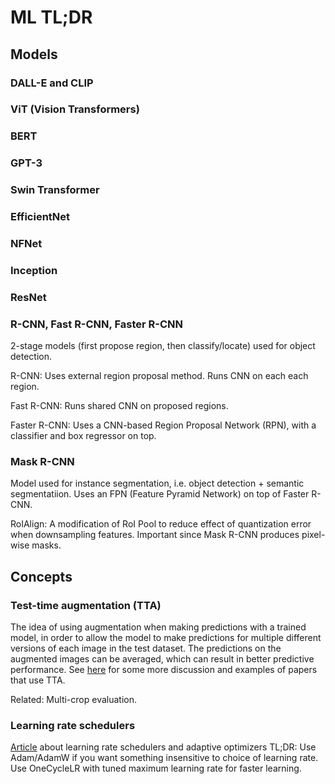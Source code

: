 # ML TL;DR

## Models

### DALL-E and CLIP

### ViT (Vision Transformers)

### BERT

### GPT-3

### Swin Transformer

### EfficientNet

### NFNet

### Inception

### ResNet

### R-CNN, Fast R-CNN, Faster R-CNN
2-stage models (first propose region, then classify/locate) used for object detection.

R-CNN:
Uses external region proposal method. Runs CNN on each each region.

Fast R-CNN:
Runs shared CNN on proposed regions.

Faster R-CNN:
Uses a CNN-based Region Proposal Network (RPN), with a classifier and box regressor on top.

### Mask R-CNN
Model used for instance segmentation, i.e. object detection + semantic segmentatiion.
Uses an FPN (Feature Pyramid Network) on top of Faster R-CNN.

RoIAlign:
A modification of RoI Pool to reduce effect of quantization error when downsampling features.
Important since Mask R-CNN produces pixel-wise masks.

## Concepts

### Test-time augmentation (TTA)
The idea of using augmentation when making predictions with a trained model,
in order to allow the model to make predictions for multiple different versions of each image in the test dataset.
The predictions on the augmented images can be averaged, which can result in better predictive performance.
See [here](https://machinelearningmastery.com/how-to-use-test-time-augmentation-to-improve-model-performance-for-image-classification/)
for some more discussion and examples of papers that use TTA.

Related: Multi-crop evaluation.

### Learning rate schedulers
[Article](https://spell.ml/blog/lr-schedulers-and-adaptive-optimizers-YHmwMhAAACYADm6F) about learning rate schedulers and adaptive optimizers
TL;DR: Use Adam/AdamW if you want something insensitive to choice of learning rate.
Use OneCycleLR with tuned maximum learning rate for faster learning.
